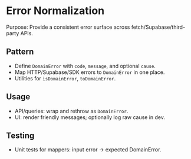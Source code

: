 # Error Normalization

Purpose: Provide a consistent error surface across fetch/Supabase/third-party APIs.

## Pattern
- Define `DomainError` with `code`, `message`, and optional `cause`.
- Map HTTP/Supabase/SDK errors to `DomainError` in one place.
- Utilities for `isDomainError`, `toDomainError`.

## Usage
- API/queries: wrap and rethrow as `DomainError`.
- UI: render friendly messages; optionally log raw cause in dev.

## Testing
- Unit tests for mappers: input error -> expected DomainError.
